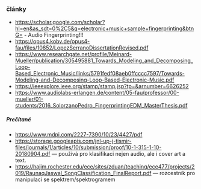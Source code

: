 ### články
- https://scholar.google.com/scholar?hl=en&as_sdt=0%2C5&q=electronic+music+sample+fingerprinting&btnG= - Audio Fingerprinting!!!
- https://opus4.kobv.de/opus4-fau/files/10852/LopezSerranoDissertationRevised.pdf
- https://www.researchgate.net/profile/Meinard-Mueller/publication/305495881_Towards_Modeling_and_Decomposing_Loop-Based_Electronic_Music/links/5791fedf08aeb0ffcccc7597/Towards-Modeling-and-Decomposing-Loop-Based-Electronic-Music.pdf
- https://ieeexplore.ieee.org/stamp/stamp.jsp?tp=&arnumber=6626252
- https://www.audiolabs-erlangen.de/content/05-fau/professor/00-mueller/01-students/2016_SolorzanoPedro_FingerprintingEDM_MasterThesis.pdf

##### Prečítané
- https://www.mdpi.com/2227-7390/10/23/4427/pdf
- https://storage.googleapis.com/jnl-up-j-tismir-files/journals/1/articles/10/submission/proof/10-1-315-1-10-20180904.pdf — používá pro klasifikaci nejen audio, ale i cover art a text.
- https://hajim.rochester.edu/ece/sites/zduan/teaching/ece477/projects/2019/RaunaqJaswal_SongClassification_FinalReport.pdf — rozcestník pro manipulaci se spektrem/spektrogramem
